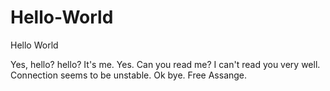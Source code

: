 # Hello-World
Hello World

Yes, hello? hello? It's me. 
Yes. Can you read me?
I can't read you very well.
Connection seems to be unstable. 
Ok bye.
Free Assange.
